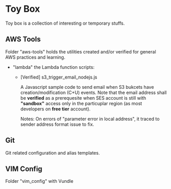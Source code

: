 # Toy Box 
Toy box is a collection of interesting or temporary stuffs.

## AWS Tools

Folder "aws-tools" holds the utilities created and/or verified for general AWS practices and learning.
   
- "lambda" the Lambda function scripts:
	- [Verified] s3_trigger_email_nodejs.js
	
	  A Javascript sample code to send email when S3 bukcets have creation/modification (C+U) events. Note that the email address shall be **verified** as a prerequesite when SES account is still with **"sandbox"** access only in the particuplar region (as most developers on **free tier** account).

	  Notes: On errors of "parameter error in local address", it traced to sender address format issue to fix.

## Git

Git related configuration and alias templates.

## VIM Config

Folder "vim_config" with Vundle


